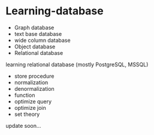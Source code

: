 # Learning-database

- Graph database
- text base database
- wide column database
- Object database
- Relational database


learning relational database (mostly PostgreSQL, MSSQL)
- store procedure
- normalization
- denormalization
- function
- optimize query
- optimize join
- set theory

update soon...
